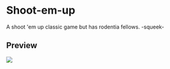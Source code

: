 # Shoot-em-up
A shoot 'em up classic game but has rodentia fellows. -squeek- 
<h2>Preview</h2>

<img src="https://i.ibb.co/D8zyKdZ/shootprev.jpg">
